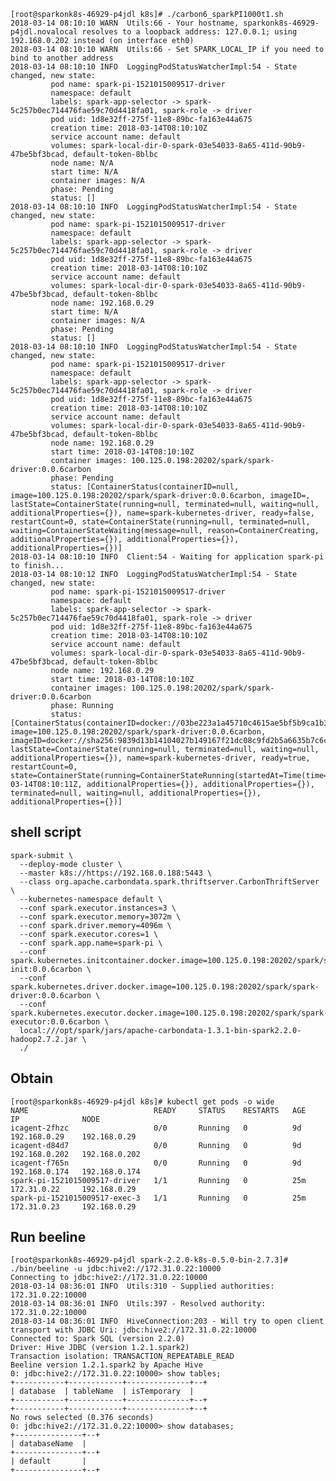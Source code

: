 	


	[root@sparkonk8s-46929-p4jdl k8s]# ./carbon6_sparkPI1000t1.sh
	2018-03-14 08:10:10 WARN  Utils:66 - Your hostname, sparkonk8s-46929-p4jdl.novalocal resolves to a loopback address: 127.0.0.1; using 192.168.0.202 instead (on interface eth0)
	2018-03-14 08:10:10 WARN  Utils:66 - Set SPARK_LOCAL_IP if you need to bind to another address
	2018-03-14 08:10:10 INFO  LoggingPodStatusWatcherImpl:54 - State changed, new state:
	         pod name: spark-pi-1521015009517-driver
	         namespace: default
	         labels: spark-app-selector -> spark-5c257b0ec714476fae59c70d4418fa01, spark-role -> driver
	         pod uid: 1d8e32ff-275f-11e8-89bc-fa163e44a675
	         creation time: 2018-03-14T08:10:10Z
	         service account name: default
	         volumes: spark-local-dir-0-spark-03e54033-8a65-411d-90b9-47be5bf3bcad, default-token-8blbc
	         node name: N/A
	         start time: N/A
	         container images: N/A
	         phase: Pending
	         status: []
	2018-03-14 08:10:10 INFO  LoggingPodStatusWatcherImpl:54 - State changed, new state:
	         pod name: spark-pi-1521015009517-driver
	         namespace: default
	         labels: spark-app-selector -> spark-5c257b0ec714476fae59c70d4418fa01, spark-role -> driver
	         pod uid: 1d8e32ff-275f-11e8-89bc-fa163e44a675
	         creation time: 2018-03-14T08:10:10Z
	         service account name: default
	         volumes: spark-local-dir-0-spark-03e54033-8a65-411d-90b9-47be5bf3bcad, default-token-8blbc
	         node name: 192.168.0.29
	         start time: N/A
	         container images: N/A
	         phase: Pending
	         status: []
	2018-03-14 08:10:10 INFO  LoggingPodStatusWatcherImpl:54 - State changed, new state:
	         pod name: spark-pi-1521015009517-driver
	         namespace: default
	         labels: spark-app-selector -> spark-5c257b0ec714476fae59c70d4418fa01, spark-role -> driver
	         pod uid: 1d8e32ff-275f-11e8-89bc-fa163e44a675
	         creation time: 2018-03-14T08:10:10Z
	         service account name: default
	         volumes: spark-local-dir-0-spark-03e54033-8a65-411d-90b9-47be5bf3bcad, default-token-8blbc
	         node name: 192.168.0.29
	         start time: 2018-03-14T08:10:10Z
	         container images: 100.125.0.198:20202/spark/spark-driver:0.0.6carbon
	         phase: Pending
	         status: [ContainerStatus(containerID=null, image=100.125.0.198:20202/spark/spark-driver:0.0.6carbon, imageID=, lastState=ContainerState(running=null, terminated=null, waiting=null, additionalProperties={}), name=spark-kubernetes-driver, ready=false, restartCount=0, state=ContainerState(running=null, terminated=null, waiting=ContainerStateWaiting(message=null, reason=ContainerCreating, additionalProperties={}), additionalProperties={}), additionalProperties={})]
	2018-03-14 08:10:10 INFO  Client:54 - Waiting for application spark-pi to finish...
	2018-03-14 08:10:12 INFO  LoggingPodStatusWatcherImpl:54 - State changed, new state:
	         pod name: spark-pi-1521015009517-driver
	         namespace: default
	         labels: spark-app-selector -> spark-5c257b0ec714476fae59c70d4418fa01, spark-role -> driver
	         pod uid: 1d8e32ff-275f-11e8-89bc-fa163e44a675
	         creation time: 2018-03-14T08:10:10Z
	         service account name: default
	         volumes: spark-local-dir-0-spark-03e54033-8a65-411d-90b9-47be5bf3bcad, default-token-8blbc
	         node name: 192.168.0.29
	         start time: 2018-03-14T08:10:10Z
	         container images: 100.125.0.198:20202/spark/spark-driver:0.0.6carbon
	         phase: Running
	         status: [ContainerStatus(containerID=docker://03be223a1a45710c4615ae5bf5b9ca1b391e3fc769e01630592e2e2740598776, image=100.125.0.198:20202/spark/spark-driver:0.0.6carbon, imageID=docker://sha256:9839d13b14104027b149167f21dc08c9fd2b5a6635b7c6c70e80b2ae02d89edd, lastState=ContainerState(running=null, terminated=null, waiting=null, additionalProperties={}), name=spark-kubernetes-driver, ready=true, restartCount=0, state=ContainerState(running=ContainerStateRunning(startedAt=Time(time=2018-03-14T08:10:11Z, additionalProperties={}), additionalProperties={}), terminated=null, waiting=null, additionalProperties={}), additionalProperties={})]

## shell script

	spark-submit \
	  --deploy-mode cluster \
	  --master k8s://https://192.168.0.188:5443 \
	  --class org.apache.carbondata.spark.thriftserver.CarbonThriftServer \
	  --kubernetes-namespace default \
	  --conf spark.executor.instances=3 \
	  --conf spark.executor.memory=3072m \
	  --conf spark.driver.memory=4096m \
	  --conf spark.executor.cores=1 \
	  --conf spark.app.name=spark-pi \
	  --conf spark.kubernetes.initcontainer.docker.image=100.125.0.198:20202/spark/spark-init:0.0.6carbon \
	  --conf spark.kubernetes.driver.docker.image=100.125.0.198:20202/spark/spark-driver:0.0.6carbon \
	  --conf spark.kubernetes.executor.docker.image=100.125.0.198:20202/spark/spark-executor:0.0.6carbon \
	  local:///opt/spark/jars/apache-carbondata-1.3.1-bin-spark2.2.0-hadoop2.7.2.jar \
	  ./
	

## Obtain 

	[root@sparkonk8s-46929-p4jdl k8s]# kubectl get pods -o wide
	NAME                            READY     STATUS    RESTARTS   AGE       IP              NODE
	icagent-2fhzc                   0/0       Running   0          9d        192.168.0.29    192.168.0.29
	icagent-d84d7                   0/0       Running   0          9d        192.168.0.202   192.168.0.202
	icagent-f765n                   0/0       Running   0          9d        192.168.0.174   192.168.0.174
	spark-pi-1521015009517-driver   1/1       Running   0          25m       172.31.0.22     192.168.0.29
	spark-pi-1521015009517-exec-3   1/1       Running   0          25m       172.31.0.23     192.168.0.29

## Run beeline

	[root@sparkonk8s-46929-p4jdl spark-2.2.0-k8s-0.5.0-bin-2.7.3]# ./bin/beeline -u jdbc:hive2://172.31.0.22:10000
	Connecting to jdbc:hive2://172.31.0.22:10000
	2018-03-14 08:36:01 INFO  Utils:310 - Supplied authorities: 172.31.0.22:10000
	2018-03-14 08:36:01 INFO  Utils:397 - Resolved authority: 172.31.0.22:10000
	2018-03-14 08:36:01 INFO  HiveConnection:203 - Will try to open client transport with JDBC Uri: jdbc:hive2://172.31.0.22:10000
	Connected to: Spark SQL (version 2.2.0)
	Driver: Hive JDBC (version 1.2.1.spark2)
	Transaction isolation: TRANSACTION_REPEATABLE_READ
	Beeline version 1.2.1.spark2 by Apache Hive
	0: jdbc:hive2://172.31.0.22:10000> show tables;
	+-----------+------------+--------------+--+
	| database  | tableName  | isTemporary  |
	+-----------+------------+--------------+--+
	+-----------+------------+--------------+--+
	No rows selected (0.376 seconds)
	0: jdbc:hive2://172.31.0.22:10000> show databases;
	+---------------+--+
	| databaseName  |
	+---------------+--+
	| default       |
	+---------------+--+
